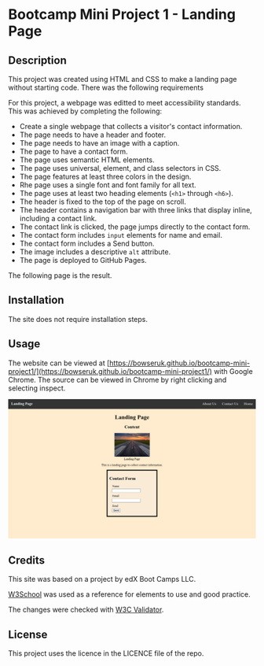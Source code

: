 # Bootcamp Mini Project 1 - Landing Page

## Description 

This project was created using HTML and CSS to make a landing page without starting code. There was the following requirements 

For this project, a webpage was editted to meet accessibility standards. This was achieved by completing the following:

* Create a single webpage that collects a visitor's contact information.
* The page needs to have a header and footer.
* The page needs to have an image with a caption.
* The page to have a contact form.
* The page uses semantic HTML elements.
* The page uses universal, element, and class selectors in CSS.
* The page features at least three colors in the design.
* Rhe page uses a single font and font family for all text.
* The page uses at least two heading elements (`<h1>` through `<h6>`).
* The header is fixed to the top of the page on scroll.
* The header contains a navigation bar with three links that display inline, including a contact link.
* The contact link is clicked, the page jumps directly to the contact form.
* The contact form includes `input` elements for name and email.
* The contact form includes a Send button.
* The image includes a descriptive `alt` attribute.
* The page is deployed to GitHub Pages.

The following page is the result.

## Installation

The site does not require installation steps.

## Usage 

The website can be viewed at [https://bowseruk.github.io/bootcamp-mini-project1/](https://bowseruk.github.io/bootcamp-mini-project1/) with Google Chrome. The source can be viewed in Chrome by right clicking and selecting inspect.

![Screenshot of the image](assets/images/screenshot.png)

## Credits

This site was based on a project by edX Boot Camps LLC.

[W3School](https://www.w3schools.com/) was used as a reference for elements to use and good practice.

The changes were checked with [W3C Validator](https://validator.w3.org/).

## License

This project uses the licence in the LICENCE file of the repo.
